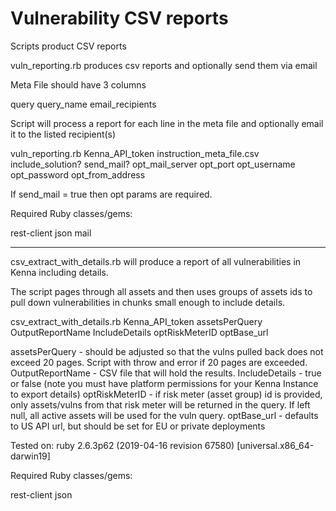 # Vulnerability CSV reports

Scripts product CSV reports

vuln_reporting.rb produces csv reports and optionally send them via email 

Meta File should have 3 columns

query
query_name
email_recipients

Script will process a report for each line in the meta file and optionally email it to the listed recipient(s)

vuln_reporting.rb Kenna_API_token instruction_meta_file.csv include_solution? send_mail? opt_mail_server opt_port opt_username opt_password opt_from_address

If send_mail = true then opt params are required. 

Required Ruby classes/gems:

rest-client
json
mail


__________________________________________________________________________________________________________________


csv_extract_with_details.rb will produce a report of all vulnerabilities in Kenna including details. 

The script pages through all assets and then uses groups of assets ids to pull down vulnerabilities in chunks small enough to include details. 

csv_extract_with_details.rb Kenna_API_token assetsPerQuery OutputReportName IncludeDetails optRiskMeterID optBase_url

assetsPerQuery - should be adjusted so that the vulns pulled back does not exceed 20 pages. Script with throw and error if 20 pages are exceeded.
OutputReportName - CSV file that will hold the results.
IncludeDetails - true or false (note you must have platform permissions for your Kenna Instance to export details)
optRiskMeterID - if risk meter (asset group) id is provided, only assets/vulns from that risk meter will be returned in the query. If left null, all active assets will be used for the vuln query. 
optBase_url - defaults to US API url, but should be set for EU or private deployments

Tested on:
ruby 2.6.3p62 (2019-04-16 revision 67580) [universal.x86_64-darwin19]

Required Ruby classes/gems:

rest-client
json

